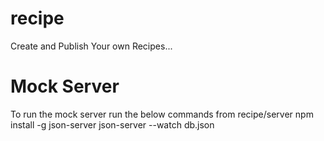 # recipe
Create and Publish Your own Recipes...


# Mock Server
To run the mock server run the below commands from recipe/server
npm install -g json-server
json-server --watch db.json


